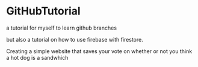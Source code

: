 # GitHubTutorial
a tutorial for myself to learn github branches

but also a tutorial on how to use firebase with firestore.

Creating a simple website that saves your vote on whether or not you think a hot dog is a sandwhich 


